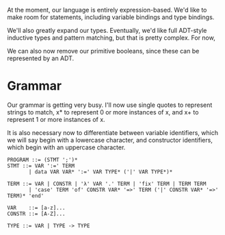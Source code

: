 At the moment, our language is entirely expression-based. We'd like to make room for statements, including variable bindings and type bindings.

We'll also greatly expand our types. Eventually, we'd like full ADT-style inductive types and pattern matching, but that is pretty complex. For now, 

We can also now remove our primitive booleans, since these can be represented by an ADT.

# Grammar

Our grammar is getting very busy. I'll now use single quotes to represent strings to match, x* to represent 0 or more instances of x, and x+ to represent 1 or more instances of x.

It is also necessary now to differentiate between variable identifiers, which we will say begin with a lowercase character, and constructor identifiers, which begin with an uppercase character.

```
PROGRAM ::= (STMT ';')*
STMT ::= VAR ':=' TERM
       | data VAR VAR* ':=' VAR TYPE* ('|' VAR TYPE*)*

TERM ::= VAR | CONSTR | 'λ' VAR '.' TERM | 'fix' TERM | TERM TERM
       | 'case' TERM 'of' CONSTR VAR* '=>' TERM ('|' CONSTR VAR* '=>' TERM)* 'end'

VAR    ::= [a-z]...
CONSTR ::= [A-Z]...

TYPE ::= VAR | TYPE -> TYPE
```
